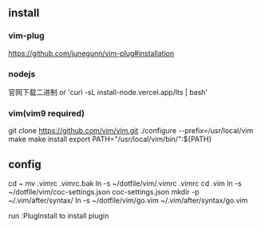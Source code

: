 ## install
### vim-plug
https://github.com/junegunn/vim-plug#installation

### nodejs
官网下载二进制 or 'curl -sL install-node.vercel.app/lts | bash'

### vim(vim9 required)
git clone  https://github.com/vim/vim.git
./configure --prefix=/usr/local/vim
make 
make install
export PATH="/usr/local/vim/bin/":${PATH}

## config
cd ~
mv .vimrc .vimrc.bak 
ln -s ~/dotfile/vim/.vimrc .vimrc
cd .vim
ln -s  ~/dotfile/vim/coc-settings.json coc-settings.json
mkdir -p ~/.vim/after/syntax/
ln -s ~/dotfile/vim/go.vim ~/.vim/after/syntax/go.vim

run :PlugInstall to install plugin
